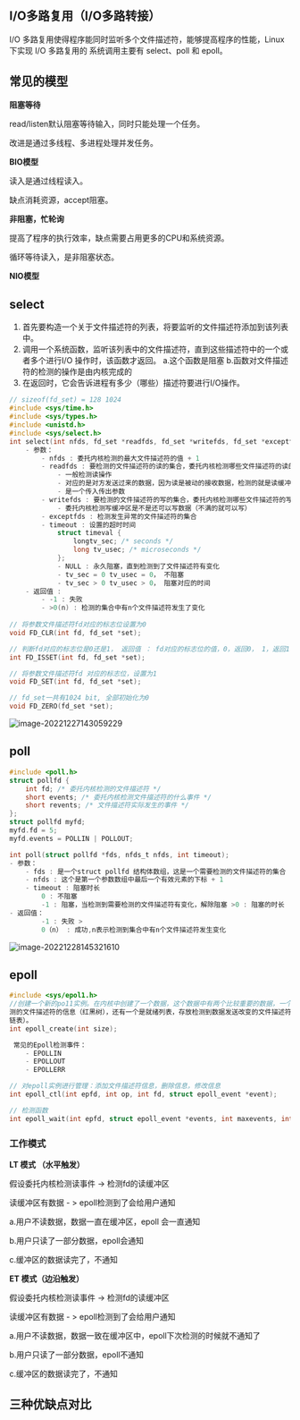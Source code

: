 ## I/O多路复用（I/O多路转接）

I/O 多路复用使得程序能同时监听多个文件描述符，能够提高程序的性能，Linux 下实现 I/O 多路复用的 系统调用主要有 select、poll 和 epoll。

## 常见的模型

**阻塞等待**

read/listen默认阻塞等待输入，同时只能处理一个任务。

改进是通过多线程、多进程处理并发任务。

**BIO模型**

读入是通过线程读入。

缺点消耗资源，accept阻塞。

**非阻塞，忙轮询**

提高了程序的执行效率，缺点需要占用更多的CPU和系统资源。

循环等待读入，是非阻塞状态。

**NIO模型**

## select

1. 首先要构造一个关于文件描述符的列表，将要监听的文件描述符添加到该列表中。
2. 调用一个系统函数，监听该列表中的文件描述符，直到这些描述符中的一个或者多个进行I/O 操作时，该函数才返回。 a.这个函数是阻塞 b.函数对文件描述符的检测的操作是由内核完成的
3. 在返回时，它会告诉进程有多少（哪些）描述符要进行I/O操作。

```c
// sizeof(fd_set) = 128 1024
#include <sys/time.h> 
#include <sys/types.h> 
#include <unistd.h> 
#include <sys/select.h> 
int select(int nfds, fd_set *readfds, fd_set *writefds, fd_set *exceptfds, struct timeval *timeout);
	- 参数：
		- nfds : 委托内核检测的最大文件描述符的值 + 1 
        - readfds : 要检测的文件描述符的读的集合，委托内核检测哪些文件描述符的读的属性 
            - 一般检测读操作 
            - 对应的是对方发送过来的数据，因为读是被动的接收数据，检测的就是读缓冲区 
            - 是一个传入传出参数
		- writefds : 要检测的文件描述符的写的集合，委托内核检测哪些文件描述符的写的属性 
            - 委托内核检测写缓冲区是不是还可以写数据（不满的就可以写）
		- exceptfds : 检测发生异常的文件描述符的集合 
        - timeout : 设置的超时时间 
            struct timeval { 
                longtv_sec; /* seconds */ 
                long tv_usec; /* microseconds */
            }; 
			- NULL : 永久阻塞，直到检测到了文件描述符有变化 
            - tv_sec = 0 tv_usec = 0， 不阻塞 
            - tv_sec > 0 tv_usec > 0， 阻塞对应的时间
	- 返回值 : 
		- -1 : 失败 
        - >0(n) : 检测的集合中有n个文件描述符发生了变化
    
// 将参数文件描述符fd对应的标志位设置为0 
void FD_CLR(int fd, fd_set *set); 

// 判断fd对应的标志位是0还是1， 返回值 ： fd对应的标志位的值，0，返回0， 1，返回1 
int FD_ISSET(int fd, fd_set *set); 

// 将参数文件描述符fd 对应的标志位，设置为1
void FD_SET(int fd, fd_set *set);

// fd_set一共有1024 bit, 全部初始化为0 
void FD_ZERO(fd_set *set);
```

![image-20221227143059229](D:\Code\Typorapic\63aa91287660d-1672210101794-8.png 'size = 50%')

## poll

```c
#include <poll.h> 
struct pollfd { 
    int fd; /* 委托内核检测的文件描述符 */
	short events; /* 委托内核检测文件描述符的什么事件 */
    short revents; /* 文件描述符实际发生的事件 */
};
struct pollfd myfd;
myfd.fd = 5;
myfd.events = POLLIN | POLLOUT;

int poll(struct pollfd *fds, nfds_t nfds, int timeout);
- 参数： 
    - fds : 是一个struct pollfd 结构体数组，这是一个需要检测的文件描述符的集合 
    - nfds : 这个是第一个参数数组中最后一个有效元素的下标 + 1 
    - timeout : 阻塞时长 
        0 : 不阻塞 
        -1 : 阻塞，当检测到需要检测的文件描述符有变化，解除阻塞 >0 : 阻塞的时长
- 返回值： 
        -1 : 失败 >
        0（n） : 成功,n表示检测到集合中有n个文件描述符发生变化
```

![image-20221228145321610](https://bu.dusays.com/2022/12/28/63abe7e59f56d.png)

## epoll

```c
#include <sys/epol1.h>
//创建一个新的po11实例。在内核中创建了一个数据，这个数据中有两个比较重要的数据，一个是需要检
测的文件描述符的信息（红黑树），还有一个是就绪列表，存放检测到数据发送改变的文件描述符信息（双向
链表）。
int epoll_create(int size);

 常见的Epoll检测事件： 
    - EPOLLIN 
    - EPOLLOUT
    - EPOLLERR

// 对epoll实例进行管理：添加文件描述符信息，删除信息，修改信息 
int epoll_ctl(int epfd, int op, int fd, struct epoll_event *event); 

// 检测函数 
int epoll_wait(int epfd, struct epoll_event *events, int maxevents, int timeout);
```

### 工作模式

**LT 模式 （水平触发）**

假设委托内核检测读事件 -> 检测fd的读缓冲区

读缓冲区有数据 - > epoll检测到了会给用户通知

a.用户不读数据，数据一直在缓冲区，epoll 会一直通知

b.用户只读了一部分数据，epoll会通知

c.缓冲区的数据读完了，不通知

**ET 模式（边沿触发）** 

假设委托内核检测读事件 -> 检测fd的读缓冲区

读缓冲区有数据 - > epoll检测到了会给用户通知

a.用户不读数据，数据一致在缓冲区中，epoll下次检测的时候就不通知了

b.用户只读了一部分数据，epoll不通知

c.缓冲区的数据读完了，不通知

## 三种优缺点对比

